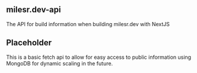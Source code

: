 ## milesr.dev-api
The API for build information when building milesr.dev with NextJS

## Placeholder
This is a basic fetch api to allow for easy access to public information using MongoDB for dynamic scaling in the future.